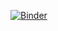 [![Binder](https://mybinder.org/badge_logo.svg)](https://mybinder.org/v2/gh/adrienpacifico/python_data_science/HEAD)

